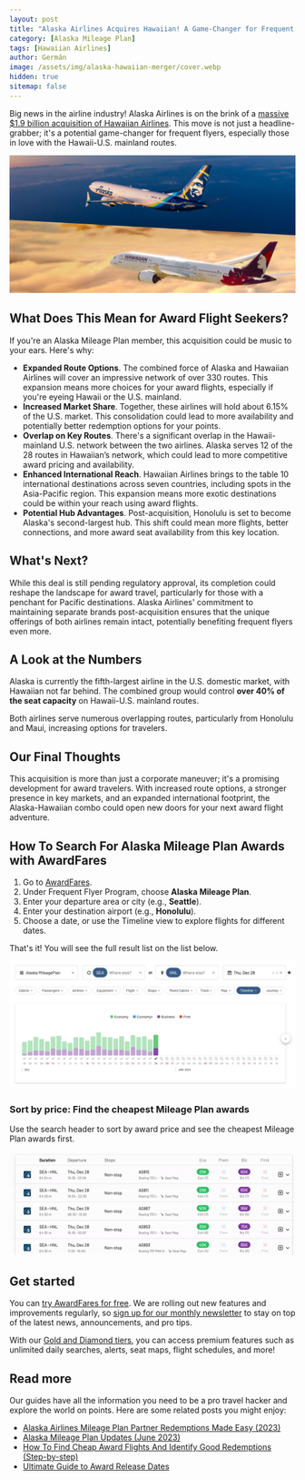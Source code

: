 ```yaml
---
layout: post
title: "Alaska Airlines Acquires Hawaiian! A Game-Changer for Frequent Flyers"
category: [Alaska Mileage Plan]
tags: [Hawaiian Airlines]
author: Germán
image: /assets/img/alaska-hawaiian-merger/cover.webp
hidden: true
sitemap: false
---
```


Big news in the airline industry! Alaska Airlines is on the brink of a [massive $1.9 billion acquisition of Hawaiian Airlines](https://news.alaskaair.com/newsroom/alaska-airlines-and-hawaiian-airlines-to-combine-expanding-benefits-and-choice-for-travelers-throughout-hawaii-and-the-west-coast/). This move is not just a headline-grabber; it's a potential game-changer for frequent flyers, especially those in love with the Hawaii-U.S. mainland routes.

<img src="../assets/img/alaska-hawaiian-merger/alaska-hawaiian-merger.webp" alt="Alaska Airlines with acquire Hawaiian Airlines." class="noborder"/>

## What Does This Mean for Award Flight Seekers?

If you're an Alaska Mileage Plan member, this acquisition could be music to your ears. Here's why:

- **Expanded Route Options**. The combined force of Alaska and Hawaiian Airlines will cover an impressive network of over 330 routes. This expansion means more choices for your award flights, especially if you're eyeing Hawaii or the U.S. mainland.
- **Increased Market Share**. Together, these airlines will hold about 6.15% of the U.S. market. This consolidation could lead to more availability and potentially better redemption options for your points.
- **Overlap on Key Routes**. There's a significant overlap in the Hawaii-mainland U.S. network between the two airlines. Alaska serves 12 of the 28 routes in Hawaiian’s network, which could lead to more competitive award pricing and availability.
- **Enhanced International Reach**. Hawaiian Airlines brings to the table 10 international destinations across seven countries, including spots in the Asia-Pacific region. This expansion means more exotic destinations could be within your reach using award flights.
- **Potential Hub Advantages**. Post-acquisition, Honolulu is set to become Alaska's second-largest hub. This shift could mean more flights, better connections, and more award seat availability from this key location.

## What's Next?

While this deal is still pending regulatory approval, its completion could reshape the landscape for award travel, particularly for those with a penchant for Pacific destinations. Alaska Airlines' commitment to maintaining separate brands post-acquisition ensures that the unique offerings of both airlines remain intact, potentially benefiting frequent flyers even more.

## A Look at the Numbers

Alaska is currently the fifth-largest airline in the U.S. domestic market, with Hawaiian not far behind. The combined group would control **over 40% of the seat capacity** on Hawaii-U.S. mainland routes.

Both airlines serve numerous overlapping routes, particularly from Honolulu and Maui, increasing options for travelers.

## Our Final Thoughts

This acquisition is more than just a corporate maneuver; it's a promising development for award travelers. With increased route options, a stronger presence in key markets, and an expanded international footprint, the Alaska-Hawaiian combo could open new doors for your next award flight adventure.

## How To Search For Alaska Mileage Plan Awards with AwardFares

1. Go to [AwardFares](https://awardfares.com/search).
2. Under Frequent Flyer Program, choose **Alaska Mileage Plan**.
3. Enter your departure area or city (e.g., **Seattle**).
4. Enter your destination airport (e.g., **Honolulu**).
5. Choose a date, or use the Timeline view to explore flights for different dates.

That's it! You will see the full result list on the list below.

<img src="../assets/img/alaska-hawaiian-merger/sea-hnl.webp" alt="Seattle to Honolulu using Alaska Mileage Plan miles." class="noborder"/>

### Sort by price: Find the cheapest Mileage Plan awards

Use the search header to sort by award price and see the cheapest Mileage Plan awards first.

<img src="../assets/img/alaska-hawaiian-merger/sea-hnl-sort.gif" alt="Seattle to Honolulu using Alaska Mileage Plan miles." class="noborder"/>

## Get started

You can [try AwardFares for free](https://awardfares.com/). We are rolling out new features and improvements regularly, so [sign up for our monthly newsletter](https://awardfares.com/newsletter) to stay on top of the latest news, announcements, and pro tips.

With our [Gold and Diamond tiers](https://awardfares.com/pricing), you can access premium features such as unlimited daily searches, alerts, seat maps, flight schedules, and more!

## Read more

Our guides have all the information you need to be a pro travel hacker and explore the world on points. Here are some related posts you might enjoy:

- [Alaska Airlines Mileage Plan Partner Redemptions Made Easy (2023)](https://blog.awardfares.com/alaska-partners-2023/)
- [Alaska Mileage Plan Updates (June 2023)](https://blog.awardfares.com/alaska-mileageplan-updates-june-2023/)
- [How To Find Cheap Award Flights And Identify Good Redemptions (Step-by-step)](https://blog.awardfares.com/how-to-find-cheap-award-flights/)
- [Ultimate Guide to Award Release Dates](https://blog.awardfares.com/ultimate-guide-to-award-release-dates)